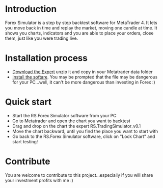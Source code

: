 # Introduction 
Forex Simulator is a step by step backtest software for MetaTrader 4.
It lets you move back in time and replay the market, moving one candle at time. It shows you charts, indicators and you are able to place your orders, close them, just like you were trading live.

# Installation process
- [Download the Expert](https://github.com/sergiocapozzi77/RS.ForexSimulatorLight/raw/master/Metatrader/RS.TradingSimulator_v0.1.mq4.zip) unzip it and copy in your Metatrader data folder
- [Install the softare](https://github.com/sergiocapozzi77/RS.ForexSimulatorLight/raw/deployment/RS.Trading.ForexSimulator/publish/setup.exe). You may be prompted that the file may be dangerous for your PC...well, it can't be more dangerous than investing in Forex :)

# Quick start
- Start the RS.Forex Simulator software from your PC
- Go to Metatrader and open the chart you want to backtest
- Drag and drop on the chart the expert RS.TradingSimulator_v0.1
- Move the chart backward, until you find the place you want to start with
- Go back to the RS.Forex Simulator software, click on "Lock Chart" and start testing!

# Contribute
You are welcome to contribute to this project...especially if you will share your investment profits with me :) 
